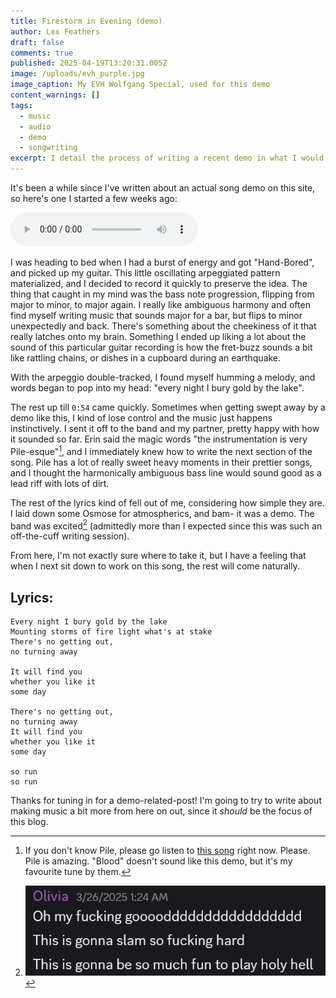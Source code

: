 ```yaml
---
title: Firestorm in Evening (demo)
author: Lex Feathers
draft: false
comments: true
published: 2025-04-19T13:20:31.005Z
image: /uploads/evh_purple.jpg
image_caption: My EVH Wolfgang Special, used for this demo
content_warnings: []
tags:
  - music
  - audio
  - demo
  - songwriting
excerpt: I detail the process of writing a recent demo in what I would call a "lighting in a bottle" moment.
---
```

It's been a while since I've written about an actual song demo on this site, so here's one I started a few weeks ago:

<audio controls src="/uploads/Firestorm in Evening demo.mp3" type="audio/mpeg" title="Firestorm in Evening (demo)"></audio>

I was heading to bed when I had a burst of energy and got "Hand-Bored", and picked up my guitar. This little oscillating arpeggiated pattern materialized, and I decided to record it quickly to preserve the idea. The thing that caught in my mind was the bass note progression, flipping from major to minor, to major again. I really like ambiguous harmony and often find myself writing music that sounds major for a bar, but flips to minor unexpectedly and back. There's something about the cheekiness of it that really latches onto my brain. Something I ended up liking a lot about the sound of this particular guitar recording is how the fret-buzz sounds a bit like rattling chains, or dishes in a cupboard during an earthquake.

With the arpeggio double-tracked, I found myself humming a melody, and words began to pop into my head: "every night I bury gold by the lake". 

The rest up till `0:54` came quickly. Sometimes when getting swept away by a demo like this, I kind of lose control and the music just happens instinctively. I sent it off to the band and my partner, pretty happy with how it sounded so far. Erin said the magic words "the instrumentation is very Pile-esque"[^1], and I immediately knew how to write the next section of the song. Pile has a lot of really sweet heavy moments in their prettier songs, and I thought the harmonically ambiguous bass line would sound good as a lead riff with lots of dirt. 

The rest of the lyrics kind of fell out of me, considering how simple they are. I laid down some Osmose for atmospherics, and bam- it was a demo. The band was excited[^2] (admittedly more than I expected since this was such an off-the-cuff writing session).

From here, I'm not exactly sure where to take it, but I have a feeling that when I next sit down to work on this song, the rest will come naturally.

## Lyrics:
```
Every night I bury gold by the lake
Mounting storms of fire light what's at stake
There's no getting out,
no turning away

It will find you
whether you like it 
some day

There's no getting out,
no turning away
It will find you 
whether you like it
some day

so run
so run
```

Thanks for tuning in for a demo-related-post! I'm going to try to write about making music a bit more from here on out, since it _should_ be the focus of this blog.

[^1]: If you don't know Pile, please go listen to [this song](https://www.youtube.com/watch?v=FJ2V2qupWRM) right now. Please. Pile is amazing. "Blood" doesn't sound like this demo, but it's my favourite tune by them.
[^2]: ![A discord message from Olivia, exclaiming how excited she is to learn the song in a live setting](/uploads/olivia_discord_firestorm.png)